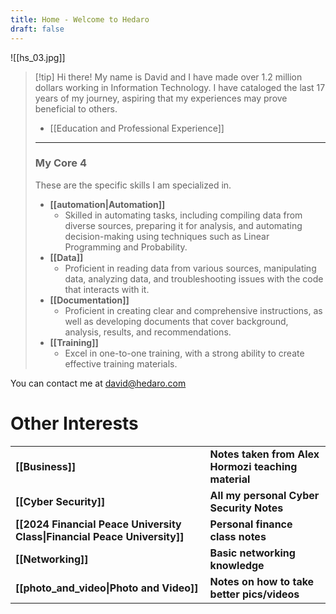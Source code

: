 ```yaml
---
title: Home - Welcome to Hedaro
draft: false
---
```


![[hs_03.jpg]]

> [!tip] Hi there!
> My name is David and I have made over 1.2 million dollars working in Information Technology. I have cataloged the last 17 years of my journey, aspiring that my experiences may prove beneficial to others.
> 
> * [[Education and Professional Experience]]
> ---
>
> ### My Core 4
> These are the specific skills I am specialized in.
> * **[[automation|Automation]]**
> 	* Skilled in automating tasks, including compiling data from diverse sources, preparing it for analysis, and automating decision-making using techniques such as Linear Programming and Probability.
> * **[[Data]]**
> 	* Proficient in reading data from various sources, manipulating data, analyzing data, and troubleshooting issues with the code that interacts with it. 
> * **[[Documentation]]**
> 	* Proficient in creating clear and comprehensive instructions, as well as developing documents that cover background, analysis, results, and recommendations.
> * **[[Training]]**
> 	* Excel in one-to-one training, with a strong ability to create effective training materials.
> 

You can contact me at david@hedaro.com

# Other Interests
|  |  |
| ---- | ---- |
| **[[Business]]** | **Notes taken from Alex Hormozi teaching material** |
| **[[Cyber Security]]** | **All my personal Cyber Security Notes** |
| **[[2024 Financial Peace University Class\|Financial Peace University]]** | **Personal finance class notes** |
| **[[Networking]]** | **Basic networking knowledge** |
| **[[photo_and_video\|Photo and Video]]** | **Notes on how to take better pics/videos** |



